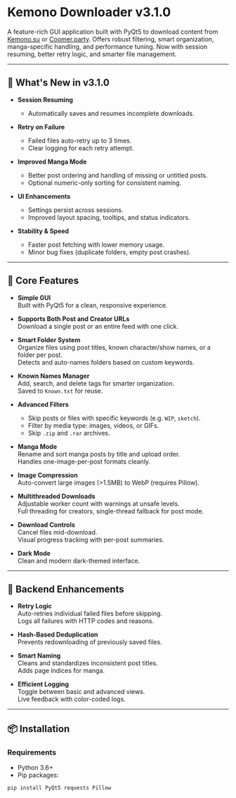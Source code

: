 # Kemono Downloader v3.1.0

A feature-rich GUI application built with PyQt5 to download content from [Kemono.su](https://kemono.su) or [Coomer.party](https://coomer.party). Offers robust filtering, smart organization, manga-specific handling, and performance tuning. Now with session resuming, better retry logic, and smarter file management.

---

## 🚀 What's New in v3.1.0

* **Session Resuming**  
  * Automatically saves and resumes incomplete downloads.  

* **Retry on Failure**  
  * Failed files auto-retry up to 3 times.  
  * Clear logging for each retry attempt.

* **Improved Manga Mode**  
  * Better post ordering and handling of missing or untitled posts.  
  * Optional numeric-only sorting for consistent naming.

* **UI Enhancements**  
  * Settings persist across sessions.  
  * Improved layout spacing, tooltips, and status indicators.

* **Stability & Speed**  
  * Faster post fetching with lower memory usage.  
  * Minor bug fixes (duplicate folders, empty post crashes).

---

## 🧩 Core Features

* **Simple GUI**  
  Built with PyQt5 for a clean, responsive experience.

* **Supports Both Post and Creator URLs**  
  Download a single post or an entire feed with one click.

* **Smart Folder System**  
  Organize files using post titles, known character/show names, or a folder per post.  
  Detects and auto-names folders based on custom keywords.

* **Known Names Manager**  
  Add, search, and delete tags for smarter organization.  
  Saved to `Known.txt` for reuse.

* **Advanced Filters**  
  * Skip posts or files with specific keywords (e.g. `WIP`, `sketch`).  
  * Filter by media type: images, videos, or GIFs.  
  * Skip `.zip` and `.rar` archives.  

* **Manga Mode**  
  Rename and sort manga posts by title and upload order.  
  Handles one-image-per-post formats cleanly.

* **Image Compression**  
  Auto-convert large images (>1.5MB) to WebP (requires Pillow).

* **Multithreaded Downloads**  
  Adjustable worker count with warnings at unsafe levels.  
  Full threading for creators, single-thread fallback for post mode.

* **Download Controls**  
  Cancel files mid-download.  
  Visual progress tracking with per-post summaries.

* **Dark Mode**  
  Clean and modern dark-themed interface.

---

## 🔧 Backend Enhancements

* **Retry Logic**  
  Auto-retries individual failed files before skipping.  
  Logs all failures with HTTP codes and reasons.

* **Hash-Based Deduplication**  
  Prevents redownloading of previously saved files.

* **Smart Naming**  
  Cleans and standardizes inconsistent post titles.  
  Adds page indices for manga.

* **Efficient Logging**  
  Toggle between basic and advanced views.  
  Live feedback with color-coded logs.

---

## 📦 Installation

### Requirements

* Python 3.6+
* Pip packages:

```bash
pip install PyQt5 requests Pillow

